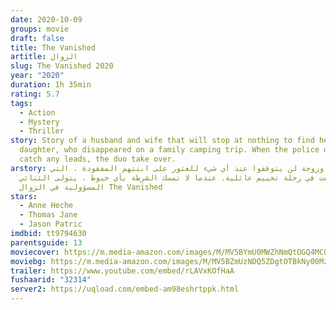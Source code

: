 ```yaml
---
date: 2020-10-09
groups: movie
draft: false
title: The Vanished
artitle: الزوال
slug: The Vanished 2020
year: "2020"
duration: 1h 35min
rating: 5.7
tags:
  - Action
  - Mystery
  - Thriller
story: Story of a husband and wife that will stop at nothing to find her missing
  daughter, who disappeared on a family camping trip. When the police don't
  catch any leads, the duo take over.
arstory: قصة زوج وزوجة لن يتوقفوا عند أي شيء للعثور على ابنتهم المفقودة ، التي
  اختفت في رحلة تخييم عائلية. عندما لا تمسك الشرطة بأي خيوط ، يتولى الثنائي
  المسؤولية في الزوال The Vanished
stars:
  - Anne Heche
  - Thomas Jane
  - Jason Patric
imdbid: tt9794630
parentsguide: 13
moviecover: https://m.media-amazon.com/images/M/MV5BYmU0MWZhNmQtOGQ4MC00ZTVlLTkwMTctYzBiY2Q1ZjQyYWJmXkEyXkFqcGdeQXVyODk4OTc3MTY@._V1_SY1000_CR0,0,681,1000_AL_.jpg
moviebg: https://m.media-amazon.com/images/M/MV5BZmUzNDQ5ZDgtOTBkNy00MzVmLTkwOTktNGQ2MmQ2YjIzOGZmXkEyXkFqcGdeQXVyMTU1MTU4NzM@._V1_.jpg
trailer: https://www.youtube.com/embed/rLAVxKOfHaA
fushaarid: "32314"
server2: https://uqload.com/embed-am98eshrtppk.html
---
```

